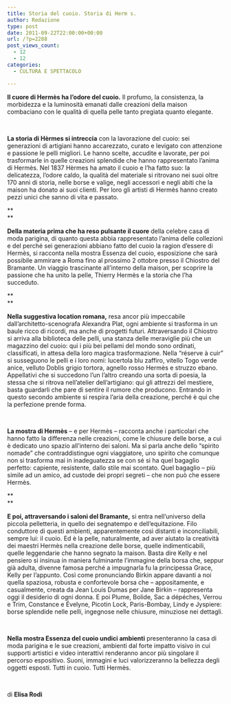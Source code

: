 ```yaml
---
title: Storia del cuoio. Storia di Herm s.
author: Redazione
type: post
date: 2011-09-22T22:00:00+00:00
url: /?p=2288
post_views_count:
  - 12
  - 12
categories:
  - CULTURA E SPETTACOLO

---
```

**Il cuore di Herm&egrave;s ha l&rsquo;odore del cuoio.** Il profumo, la consistenza, la morbidezza e la luminosit&agrave; emanati dalle creazioni della maison combaciano con le qualit&agrave; di quella pelle tanto pregiata quanto elegante.

&nbsp;

**La storia di H&egrave;rmes si intreccia** con la lavorazione del cuoio: sei generazioni di artigiani hanno accarezzato, curato e levigato con attenzione e passione le pelli migliori. Le hanno scelte, accudite e lavorate, per poi trasformarle in quelle creazioni splendide che hanno rappresentato l&rsquo;anima di Herm&egrave;s. Nel 1837 H&egrave;rmes ha amato il cuoio e l&rsquo;ha fatto suo: la delicatezza, l&rsquo;odore caldo, la qualit&agrave; del materiale si ritrovano nei suoi oltre 170 anni di storia, nelle borse e valige, negli accessori e negli abiti che la maison ha donato ai suoi clienti. Per loro gli artisti di Herm&egrave;s hanno creato pezzi unici che sanno di vita e passato.

**  
** 

**Della materia prima che ha reso pulsante il cuore** della celebre casa di moda parigina, di quanto questa abbia rappresentato l&rsquo;anima delle collezioni e del perch&eacute; sei generazioni abbiano fatto del cuoio la ragion d&rsquo;essere di Herm&egrave;s, si racconta nella mostra Essenza del cuoio, esposizione che sar&agrave; possibile ammirare a Roma fino al prossimo 2 ottobre presso il Chiostro del Bramante. Un viaggio trascinante all&rsquo;interno della maison, per scoprire la passione che ha unito la pelle, Thierry Herm&egrave;s e la storia che l&rsquo;ha succeduto.

**  
** 

**Nella suggestiva location romana,** resa ancor pi&ugrave; impeccabile dall&rsquo;architetto-scenografa Alexandra Plat, ogni ambiente si trasforma in un baule ricco di ricordi, ma anche di progetti futuri. Attraversando il Chiostro si arriva alla biblioteca delle pelli, una stanza delle meraviglie pi&ugrave; che un magazzino del cuoio: qui i pi&ugrave; bei pellami del mondo sono ordinati, classificati, in attesa della loro magica trasformazione. Nella &ldquo;r&eacute;serve &agrave; cuir&rdquo; si susseguono le pelli e i loro nomi: lucertola blu zaffiro, vitello Togo verde anice, velluto Doblis grigio tortora, agnello rosso Herm&egrave;s e struzzo ebano. Appellativi che si succedono l&rsquo;un l&rsquo;altro creando una sorta di poesia, la stessa che si ritrova nell&rsquo;atelier dell&rsquo;artigiano: qui gli attrezzi del mestiere, basta guardarli che pare di sentire il rumore che producono. Entrando in questo secondo ambiente si respira l&rsquo;aria della creazione, perch&eacute; &egrave; qui che la perfezione prende forma.

&nbsp;

**La mostra di Herm&egrave;s** &ndash; e per Herm&egrave;s &ndash; racconta anche i particolari che hanno fatto la differenza nelle creazioni, come le chiusure delle borse, a cui &egrave; dedicato uno spazio all&rsquo;interno dei saloni. Ma si parla anche dello &ldquo;spirito nomade&rdquo; che contraddistingue ogni viaggiatore, uno spirito che comunque non si trasforma mai in inadeguatezza se con s&eacute; si ha quel bagaglio perfetto: capiente, resistente, dallo stile mai scontato. Quel bagaglio &ndash; pi&ugrave; simile ad un amico, ad custode dei propri segreti &ndash; che non pu&ograve; che essere Herm&egrave;s.

**  
** 

**E poi, attraversando i saloni del Bramante,** si entra nell&rsquo;universo della piccola pelletteria, in quello dei segnatempo e dell&rsquo;equitazione. Filo conduttore di questi ambienti, apparentemente cos&igrave; distanti e inconciliabili, sempre lui: il cuoio. Ed &egrave; la pelle, naturalmente, ad aver aiutato la creativit&agrave; dei maestri Herm&egrave;s nella creazione delle borse, quelle indimenticabili, quelle leggendarie che hanno segnato la maison. Basta dire Kelly e nel pensiero si insinua in maniera fulminante l&rsquo;immagine della borsa che, seppur gi&agrave; adulta, divenne famosa perch&eacute; a impugnarla fu la principessa Grace, Kelly per l&rsquo;appunto. Cos&igrave; come pronunciando Birkin appare davanti a noi quella spaziosa, robusta e confortevole borsa che &ndash; appositamente, e casualmente, creata da Jean Louis Dumas per Jane Birkin &ndash; rappresenta oggi il desiderio di ogni donna. E poi Plume, Bolide, Sac a d&eacute;p&eacute;ches, Verrou e Trim, Constance e &Eacute;velyne, Picotin Lock, Paris-Bombay, Lindy e Jyspiere: borse splendide nelle pelli, ingegnose nelle chiusure, minuziose nei dettagli.

&nbsp;

**Nella mostra Essenza del cuoio undici ambienti** presenteranno la casa di moda parigina e le sue creazioni, ambienti dal forte impatto visivo in cui supporti artistici e video interattivi renderanno ancor pi&ugrave; singolare il percorso espositivo. Suoni, immagini e luci valorizzeranno la bellezza degli oggetti esposti. Tutti in cuoio. Tutti Herm&egrave;s.

&nbsp;

di **Elisa Rodi**